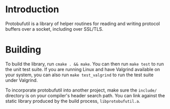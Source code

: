Introduction
============
Protobufutil is a library of helper routines for reading and writing protocol
buffers over a socket, including over SSL/TLS.

Building
========
To build the library, run `cmake . && make`. You can then run `make test` to
run the unit test suite. If you are running Linux and have Valgrind available
on your system, you can also run `make test_valgrind` to run the test suite
under Valgrind.

To incorporate protobufutil into another project, make sure the `include/`
directory is on your compiler's header search path. You can link against the
static library produced by the build process, `libprotobufutil.a`.
